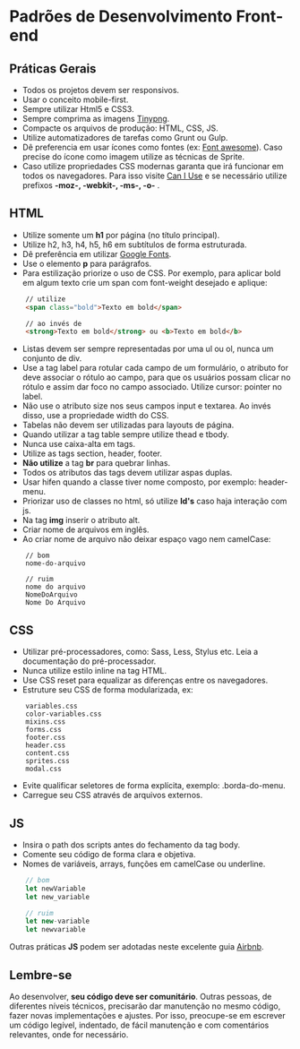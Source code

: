 # Padrões de Desenvolvimento Front-end

## Práticas Gerais

- Todos os projetos devem ser responsivos.
- Usar o conceito mobile-first.
- Sempre utilizar Html5 e CSS3.
- Sempre comprima as imagens [Tinypng](https://tinypng.com/).
- Compacte os arquivos de produção: HTML, CSS, JS.
- Utilize automatizadores de tarefas como Grunt ou Gulp.
- Dê preferencia em usar ícones como fontes (ex: [Font awesome](http://fontawesome.io)). Caso precise do ícone como imagem utilize as técnicas de Sprite. 
- Caso utilize propriedades CSS modernas garanta que irá funcionar em todos os navegadores. Para isso visite [Can I Use](https://caniuse.com/) e se necessário utilize prefixos **-moz-, -webkit-, -ms-, -o-** .


## HTML

- Utilize somente um **h1** por página (no título principal).
- Utilize h2, h3, h4, h5, h6 em subtítulos de forma estruturada.
- Dê preferência em utilizar [Google Fonts](https://fonts.google.com/).
- Use o elemento **p** para parágrafos.
- Para estilização priorize o uso de CSS. Por exemplo, para aplicar bold em algum texto crie um span com font-weight desejado e aplique:

```html
    // utilize
    <span class="bold">Texto em bold</span>
```
```html
    // ao invés de
    <strong>Texto em bold</strong> ou <b>Texto em bold</b>
```
- Listas devem ser sempre representadas por uma ul ou ol, nunca um conjunto de div.
- Use a tag label para rotular cada campo de um formulário, o atributo for deve associar o rótulo ao campo, para que os usuários possam clicar no rótulo e assim dar foco no campo associado. Utilize cursor: pointer no label.
- Não use o atributo size nos seus campos input e textarea. Ao invés disso, use a propriedade width do CSS.
- Tabelas não devem ser utilizadas para layouts de página.
- Quando utilizar a tag table sempre utilize thead e tbody.
- Nunca use caixa-alta em tags.
- Utilize as tags section, header, footer.
- **Não utilize** a tag **br** para quebrar linhas.
- Todos os atributos das tags devem utilizar aspas duplas.
- Usar hifen quando a classe tiver nome composto, por exemplo: header-menu.
- Priorizar uso de classes no html, só utilize **Id's** caso haja interação com js.
- Na tag **img** inserir o atributo alt.
- Criar nome de arquivos em inglês.
- Ao criar nome de arquivo não deixar espaço vago nem camelCase:
```
    // bom
    nome-do-arquivo
```
```
    // ruim
    nome do arquivo
    NomeDoArquivo
    Nome Do Arquivo
```

## CSS

- Utilizar pré-processadores, como: Sass, Less, Stylus etc. Leia a documentação do pré-processador.
- Nunca utilize estilo inline na tag HTML.
- Use CSS reset para equalizar as diferenças entre os navegadores.
- Estruture seu CSS de forma modularizada, ex:
```
    variables.css
    color-variables.css 
    mixins.css
    forms.css
    footer.css
    header.css
    content.css
    sprites.css
    modal.css
```
- Evite qualificar seletores de forma explícita, exemplo: .borda-do-menu.
- Carregue seu CSS através de arquivos externos.

## JS

- Insira o path dos scripts antes do fechamento da tag body.
- Comente seu código de forma clara e objetiva.
- Nomes de variáveis, arrays, funções em camelCase ou underline.

```javascript
    // bom
    let newVariable
    let new_variable
```
```javascript
    // ruim
    let new-variable
    let newvariable
```
Outras práticas **JS** podem ser adotadas neste excelente guia [Airbnb](https://github.com/claudioromanosp/javascript-style-guide).

## Lembre-se

Ao desenvolver, **seu código deve ser comunitário**. Outras pessoas, de diferentes níveis técnicos, precisarão dar manutenção no mesmo código, fazer novas implementações e ajustes. Por isso, preocupe-se em escrever um código legível, indentado, de fácil manutenção e com comentários relevantes, onde for necessário.

